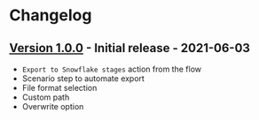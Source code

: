 # Changelog

## [Version 1.0.0](https://github.com/dataiku/dss-plugin-snowflake-stages/releases/tag/v1.0.0) - Initial release - 2021-06-03
- `Export to Snowflake stages` action from the flow
- Scenario step to automate export
- File format selection
- Custom path
- Overwrite option 

